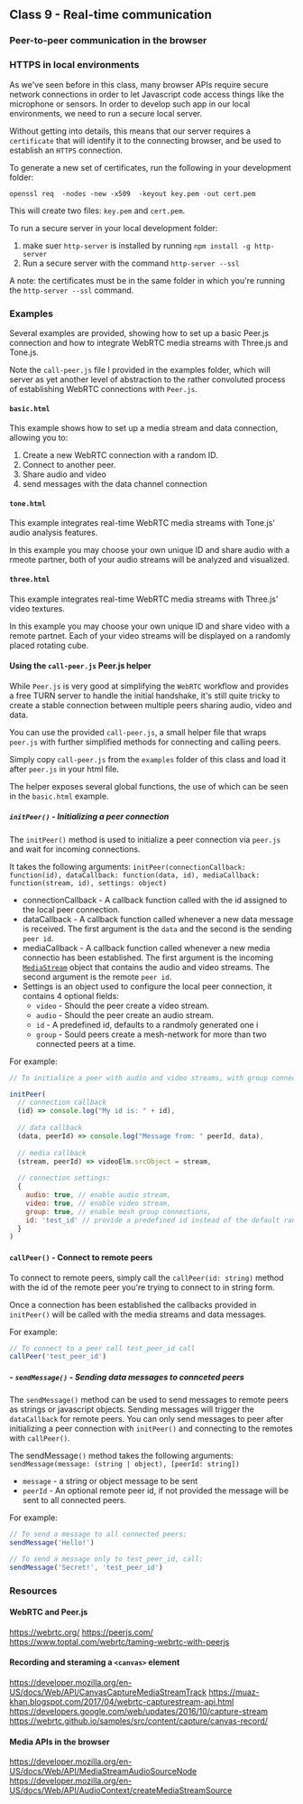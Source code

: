 ## Class 9 - Real-time communication

### Peer-to-peer communication in the browser




### HTTPS in local environments
As we've seen before in this class, many browser APIs require secure network
connections in order to let Javascript code access things like the microphone or sensors.
In order to develop such app in our local environments, we need to run a secure local server.

Without getting into details, this means that our server requires a `certificate` that will
identify it to the connecting browser, and be used to establish an `HTTPS` connection.

To generate a new set of certificates, run the following in your development folder:

`openssl req  -nodes -new -x509  -keyout key.pem -out cert.pem`

This will create two files: `key.pem` and `cert.pem`.

To run a secure server in your local development folder:
1. make suer `http-server` is installed by running `npm install -g http-server`
2. Run a secure server with the command `http-server --ssl`

A note: the certificates must be in the same folder in which you're running the `http-server --ssl` command.

### Examples
Several examples are provided, showing how to set up a basic Peer.js connection and how to integrate 
WebRTC media streams with Three.js and Tone.js.

Note  the `call-peer.js` file I provided in the examples folder, which will server as yet another
level of abstraction to the rather convoluted process of establishing WebRTC connections with `Peer.js`.

#### `basic.html`
This example shows how to set up a media stream and data connection, allowing you to:
1. Create a new WebRTC connection with a random ID.
2. Connect to another peer.
3. Share audio and video
4. send messages with the data channel connection

#### `tone.html`
This example integrates real-time WebRTC media streams with Tone.js' audio analysis features.

In this example you may choose your own unique ID and share audio with a rmeote partner, both of your audio streams will be analyzed and visualized.

#### `three.html`
This example integrates real-time WebRTC media streams with Three.js' video textures.

In this example you may choose your own unique ID and share video with a remote partnet.
Each of your video streams will be displayed on a randomly placed rotating cube.


#### Using the `call-peer.js` Peer.js helper

While `Peer.js` is very good at simplifying the `WebRTC` workflow and provides a free TURN server to handle the initial handshake, it's still quite tricky to create a stable connection between multiple peers sharing audio, video and data.

You can use the provided `call-peer.js`, a small helper file that wraps `peer.js` with further simplified methods for connecting and calling peers.

Simply copy `call-peer.js` from the `examples` folder of this class and load it after `peer.js` in your html file.

The helper exposes several global functions, the use of which can be seen in the `basic.html` example.

##### `initPeer()` - Initializing a peer connection

The `initPeer()` method is used to initialize a peer connection via `peer.js` and wait for incoming connections.

It takes the following arguments:
`initPeer(connectionCallback: function(id), dataCallback: function(data, id), mediaCallback: function(stream, id), settings: object)`
- connectionCallback - A callback function called with the id assigned to the local peer connection.
- dataCallback - A callback function called whenever a new data message is received. The first argument is the `data` and the second is the sending `peer id`.
- mediaCallback - A callback function called whenever a new media connectio has been established. The first argument is the incoming [`MediaStream`](https://developer.mozilla.org/en-US/docs/Web/API/MediaStream) object that contains the audio and video streams. The second argument is the remote `peer id`.
- Settings is an object used to configure the local peer connection, it contains 4 optional fields:
  - `video` - Should the peer create a video stream.
  - `audio` - Should the peer create an audio stream.
  - `id` - A predefined id, defaults to a randmoly generated one i
  - `group` - Sould peers create a mesh-network for more than two connected peers at a time.


For example:
```javascript
// To initialize a peer with audio and video streams, with group connections and the id test_id:

initPeer(
  // connection callback
  (id) => console.log("My id is: " + id),
  
  // data callback
  (data, peerId) => console.log("Message from: " peerId, data),
  
  // media callback
  (stream, peerId) => videoElm.srcObject = stream,
  
  // connection settings:
  {
    audio: true, // enable audio stream,
    video: true, // enable video stream,
    group: true, // enable mesh group connections,
    id: 'test_id' // provide a predefined id instead of the default random string
  }
)

```


#### `callPeer()` - Connect to remote peers

To connect to remote peers, simply call the `callPeer(id: string)` method with the id of the remote
peer you're trying to connect to in string form. 

Once a connection has been established the callbacks provided in `initPeer()` will be called with the media streams and data messages.

For example:
```javascript
// To connect to a peer call test_peer_id call
callPeer('test_peer_id')
```

##### - `sendMessage()` - Sending data messages to connceted peers

The `sendMessage()` method can be used to send messages to remote peers as strings or javascript objects.
Sending messages will trigger the `dataCallback` for remote peers. You can only send messages to peer after 
initializing a peer connection with `initPeer()` and connecting to the remotes with `callPeer()`.


The sendMessage`()` method takes the following arguments:
`sendMessage(message: (string | object), [peerId: string])`
- `message` - a string or object message to be sent
- `peerId` - An optional remote peer id, if not provided the message will be sent to all connected peers.

For example:
```javascript
// To send a message to all connected peers:
sendMessage('Hello!')

// To send a message only to test_peer_id, call:
sendMessage('Secret!', 'test_peer_id')
```


### Resources
#### WebRTC and Peer.js
https://webrtc.org/
https://peerjs.com/
https://www.toptal.com/webrtc/taming-webrtc-with-peerjs

#### Recording and steraming a `<canvas>` element
https://developer.mozilla.org/en-US/docs/Web/API/CanvasCaptureMediaStreamTrack
https://muaz-khan.blogspot.com/2017/04/webrtc-capturestream-api.html
https://developers.google.com/web/updates/2016/10/capture-stream
https://webrtc.github.io/samples/src/content/capture/canvas-record/

#### Media APIs in the browser
https://developer.mozilla.org/en-US/docs/Web/API/MediaStreamAudioSourceNode
https://developer.mozilla.org/en-US/docs/Web/API/AudioContext/createMediaStreamSource
